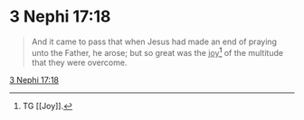 # 3 Nephi 17:18

> And it came to pass that when Jesus had made an end of praying unto the Father, he arose; but so great was the <u>joy</u>[^a] of the multitude that they were overcome.

[3 Nephi 17:18](https://www.churchofjesuschrist.org/study/scriptures/bofm/3-ne/17?lang=eng&id=p18#p18)


[^a]: TG [[Joy]].
